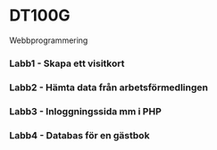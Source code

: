 # DT100G
Webbprogrammering

### Labb1 - Skapa ett visitkort
### Labb2 - Hämta data från arbetsförmedlingen
### Labb3 - Inloggningssida mm i PHP
### Labb4 - Databas för en gästbok
